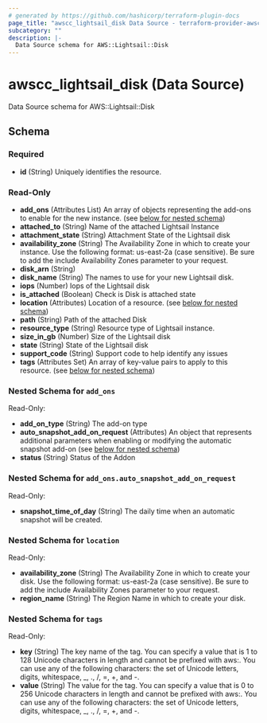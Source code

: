 ```yaml
---
# generated by https://github.com/hashicorp/terraform-plugin-docs
page_title: "awscc_lightsail_disk Data Source - terraform-provider-awscc"
subcategory: ""
description: |-
  Data Source schema for AWS::Lightsail::Disk
---
```


# awscc_lightsail_disk (Data Source)

Data Source schema for AWS::Lightsail::Disk



<!-- schema generated by tfplugindocs -->
## Schema

### Required

- **id** (String) Uniquely identifies the resource.

### Read-Only

- **add_ons** (Attributes List) An array of objects representing the add-ons to enable for the new instance. (see [below for nested schema](#nestedatt--add_ons))
- **attached_to** (String) Name of the attached Lightsail Instance
- **attachment_state** (String) Attachment State of the Lightsail disk
- **availability_zone** (String) The Availability Zone in which to create your instance. Use the following format: us-east-2a (case sensitive). Be sure to add the include Availability Zones parameter to your request.
- **disk_arn** (String)
- **disk_name** (String) The names to use for your new Lightsail disk.
- **iops** (Number) Iops of the Lightsail disk
- **is_attached** (Boolean) Check is Disk is attached state
- **location** (Attributes) Location of a resource. (see [below for nested schema](#nestedatt--location))
- **path** (String) Path of the  attached Disk
- **resource_type** (String) Resource type of Lightsail instance.
- **size_in_gb** (Number) Size of the Lightsail disk
- **state** (String) State of the Lightsail disk
- **support_code** (String) Support code to help identify any issues
- **tags** (Attributes Set) An array of key-value pairs to apply to this resource. (see [below for nested schema](#nestedatt--tags))

<a id="nestedatt--add_ons"></a>
### Nested Schema for `add_ons`

Read-Only:

- **add_on_type** (String) The add-on type
- **auto_snapshot_add_on_request** (Attributes) An object that represents additional parameters when enabling or modifying the automatic snapshot add-on (see [below for nested schema](#nestedatt--add_ons--auto_snapshot_add_on_request))
- **status** (String) Status of the Addon

<a id="nestedatt--add_ons--auto_snapshot_add_on_request"></a>
### Nested Schema for `add_ons.auto_snapshot_add_on_request`

Read-Only:

- **snapshot_time_of_day** (String) The daily time when an automatic snapshot will be created.



<a id="nestedatt--location"></a>
### Nested Schema for `location`

Read-Only:

- **availability_zone** (String) The Availability Zone in which to create your disk. Use the following format: us-east-2a (case sensitive). Be sure to add the include Availability Zones parameter to your request.
- **region_name** (String) The Region Name in which to create your disk.


<a id="nestedatt--tags"></a>
### Nested Schema for `tags`

Read-Only:

- **key** (String) The key name of the tag. You can specify a value that is 1 to 128 Unicode characters in length and cannot be prefixed with aws:. You can use any of the following characters: the set of Unicode letters, digits, whitespace, _, ., /, =, +, and -.
- **value** (String) The value for the tag. You can specify a value that is 0 to 256 Unicode characters in length and cannot be prefixed with aws:. You can use any of the following characters: the set of Unicode letters, digits, whitespace, _, ., /, =, +, and -.


